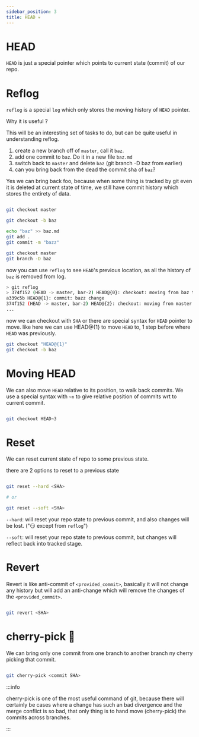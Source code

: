 ```yaml
---
sidebar_position: 3
title: HEAD 💀
---
```



# HEAD

`HEAD` is just a special pointer which points to current state (commit) of our repo.

# Reflog

`reflog` is a special `log` which only stores the moving history of `HEAD` pointer.

Why it is useful ?

<Problem>
This will be an interesting set of tasks to do, but can be quite useful in understanding reflog.


1. create a new branch off of `master`, call it `baz`.
2. add one commit to `baz`. Do it in a new file `baz.md`
3. switch back to `master` and delete `baz` (git branch -D baz from earlier)
4. can you bring back from the dead the commit sha of `baz`?


<Solution>
Yes we can bring back foo, because when some thing is tracked by git even it is deleted at current state of time, we still have commit history which stores the entirety of data.

```bash

git checkout master

git checkout -b baz

echo "baz" >> baz.md
git add .
git commit -m "bazz"

git checkout master
git branch -D baz

```

now you can use `reflog` to see `HEAD`'s previous location, as all the history of `baz` is removed from log.

```bash
> git reflog
> 374f152 (HEAD -> master, bar-2) HEAD@{0}: checkout: moving from baz to master
a339c5b HEAD@{1}: commit: bazz change
374f152 (HEAD -> master, bar-2) HEAD@{2}: checkout: moving from master to baz
...
```

now we can checkout with `SHA` or there are special syntax for `HEAD` pointer to move.
like here we can use HEAD@{1} to move `HEAD` to, 1 step before where `HEAD` was previously. 

```bash
git checkout "HEAD@{1}"
git checkout -b baz
```
</Solution>
</Problem>



# Moving HEAD
We can also move `HEAD` relative to its position, to walk back commits.
We use a special syntax with `~n` to give relative position of commits wrt to current commit.


```bash

git checkout HEAD~3

```

# Reset

We can reset current state of repo to some previous state.

there are 2 options to reset to a previous state

```bash

git reset --hard <SHA>

# or

git reset --soft <SHA>

```

`--hard`: will reset your repo state to previous commit, and also changes will be lost. ("😏 except from `reflog`")

`--soft`: will reset your repo state to previous commit, but changes will reflect back into tracked stage.


# Revert

Revert is like anti-commit of `<provided_commit>`, basically it will not change any history but will add an anti-change which will remove the changes of the `<provided_commit>`.

```bash

git revert <SHA>

```

# cherry-pick 🍒
We can bring only one commit from one branch to another branch ny cherry picking that commit.

```bash

git cherry-pick <commit SHA>

```

:::info

cherry-pick is one of the most useful command of git, because there will certainly be cases where a change has such an bad divergence and the merge conflict is so bad, that only thing is to hand move (cherry-pick) the commits across branches.

:::






